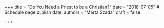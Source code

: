 +++
title = "Do You Need a Priest to be a Christian?"
date = "2018-07-05"  # Schedule page publish date.
authors = "Marta Szada"
draft = false

+++
